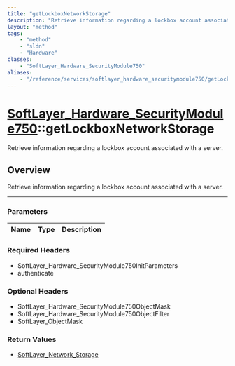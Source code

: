 ```yaml
---
title: "getLockboxNetworkStorage"
description: "Retrieve information regarding a lockbox account associated with a server."
layout: "method"
tags:
    - "method"
    - "sldn"
    - "Hardware"
classes:
    - "SoftLayer_Hardware_SecurityModule750"
aliases:
    - "/reference/services/softlayer_hardware_securitymodule750/getLockboxNetworkStorage"
---
```

# [SoftLayer_Hardware_SecurityModule750](/reference/services/SoftLayer_Hardware_SecurityModule750)::getLockboxNetworkStorage


Retrieve information regarding a lockbox account associated with a server.


## Overview 
Retrieve information regarding a lockbox account associated with a server.

-----

### Parameters 
|Name | Type | Description |
| --- | --- | --- |


### Required Headers
* SoftLayer_Hardware_SecurityModule750InitParameters
* authenticate


### Optional Headers
* SoftLayer_Hardware_SecurityModule750ObjectMask
* SoftLayer_Hardware_SecurityModule750ObjectFilter
* SoftLayer_ObjectMask

### Return Values
* <a href='/reference/datatypes/SoftLayer_Network_Storage'>SoftLayer_Network_Storage </a>




